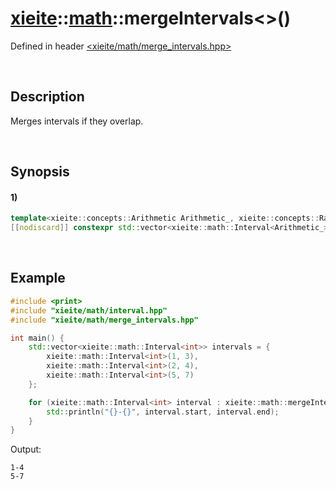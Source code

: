 # [xieite](../../xieite.md)\:\:[math](../../math.md)\:\:mergeIntervals\<\>\(\)
Defined in header [<xieite/math/merge_intervals.hpp>](../../../include/xieite/math/merge_intervals.hpp)

&nbsp;

## Description
Merges intervals if they overlap.

&nbsp;

## Synopsis
#### 1)
```cpp
template<xieite::concepts::Arithmetic Arithmetic_, xieite::concepts::RangeOf<xieite::math::Interval<Arithmetic_>> IntervalRange_>
[[nodiscard]] constexpr std::vector<xieite::math::Interval<Arithmetic_>> mergeIntervals(IntervalRange_&& intervals) noexcept;
```

&nbsp;

## Example
```cpp
#include <print>
#include "xieite/math/interval.hpp"
#include "xieite/math/merge_intervals.hpp"

int main() {
    std::vector<xieite::math::Interval<int>> intervals = {
        xieite::math::Interval<int>(1, 3),
        xieite::math::Interval<int>(2, 4),
        xieite::math::Interval<int>(5, 7)
    };

    for (xieite::math::Interval<int> interval : xieite::math::mergeIntervals<int>(intervals)) {
        std::println("{}-{}", interval.start, interval.end);
    }
}
```
Output:
```
1-4
5-7
```
